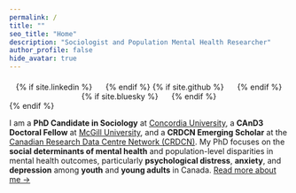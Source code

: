 ```yaml
---
permalink: /
title: ""
seo_title: "Home"
description: "Sociologist and Population Mental Health Researcher"
author_profile: false
hide_avatar: true
---
```


  <div style="text-align: center; margin-top: 20px;">
    {% if site.linkedin %}
      <a href="https://www.linkedin.com/in/{{ site.linkedin }}" target="_blank" style="margin: 0 10px;">
        <i class="fab fa-linkedin" style="font-size: 24px;"></i>
      </a>
    {% endif %}
    {% if site.github %}
      <a href="https://github.com/{{ site.github }}" target="_blank" style="margin: 0 10px;">
        <i class="fab fa-github" style="font-size: 24px;"></i>
      </a>
    {% endif %}
    {% if site.bluesky %}
      <a href="https://{{ site.bluesky }}" target="_blank" style="margin: 0 10px;">
        <i class="fas fa-cloud" style="font-size: 24px;"></i>
      </a>
    {% endif %}
  </div>
{% endif %}


I am a **PhD Candidate in Sociology** at [Concordia University](https://www.concordia.ca/artsci/sociology-anthropology.html), a **CAnD3 Doctoral Fellow** at [McGill University](https://www.mcgill.ca/cand3/our-people/fellows-2024-25), and a **CRDCN Emerging Scholar** at the [Canadian Research Data Centre Network (CRDCN)](https://crdcn.ca). My PhD focuses on the **social determinants of mental health** and population-level disparities in mental health outcomes, particularly **psychological distress**, **anxiety**, and **depression** among **youth** and **young adults** in Canada. [Read more about me →](/about-me/)

